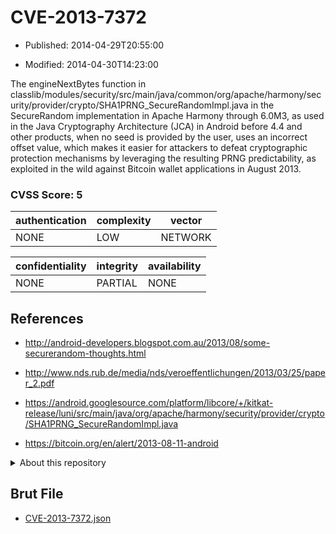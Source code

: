 # CVE-2013-7372

- Published: 2014-04-29T20:55:00

- Modified: 2014-04-30T14:23:00

The engineNextBytes function in classlib/modules/security/src/main/java/common/org/apache/harmony/security/provider/crypto/SHA1PRNG_SecureRandomImpl.java in the SecureRandom implementation in Apache Harmony through 6.0M3, as used in the Java Cryptography Architecture (JCA) in Android before 4.4 and other products, when no seed is provided by the user, uses an incorrect offset value, which makes it easier for attackers to defeat cryptographic protection mechanisms by leveraging the resulting PRNG predictability, as exploited in the wild against Bitcoin wallet applications in August 2013.

### CVSS Score: **5**

| authentication | complexity | vector |
| --- | --- | --- |
| NONE | LOW | NETWORK |

| confidentiality | integrity | availability |
| --- | --- | --- |
| NONE | PARTIAL | NONE |

## References

* http://android-developers.blogspot.com.au/2013/08/some-securerandom-thoughts.html

* http://www.nds.rub.de/media/nds/veroeffentlichungen/2013/03/25/paper_2.pdf

* https://android.googlesource.com/platform/libcore/+/kitkat-release/luni/src/main/java/org/apache/harmony/security/provider/crypto/SHA1PRNG_SecureRandomImpl.java

* https://bitcoin.org/en/alert/2013-08-11-android

<details>
<summary>About this repository</summary> 

  This repository is part of the project [Live Hack CVE](https://github.com/Live-Hack-CVE). Main website can be found [www.live-hack.org](https://www.live-hack.org) 
  
  Made by [Sn0wAlice](https://github.com/Sn0wAlice) for the people that care about security and need to have a feed of the latest CVEs. Hope you enjoy it, don't forget to star the repo and follow me on [Twitter](https://twitter.com/Sn0wAlice) and [Github](https://github.com/Sn0wAlice). And that is my [personnal website](https://www.alice-snow.me/)

  - [Home Page](https://github.com/Live-Hack-CVE)
  - [Framework](https://github.com/Live-Hack-CVE/cve-framework)
  - [CVE database](https://github.com/Live-Hack-CVE/full_database)
  - [Changelog](https://github.com/Live-Hack-CVE/Changelog)
</details>

## Brut File

* [CVE-2013-7372.json](https://raw.githubusercontent.com/Live-Hack-CVE/full_database/main/cves/2013/CVE-2013-7372.json)

